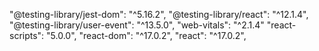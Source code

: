 "@testing-library/jest-dom": "^5.16.2",
    "@testing-library/react": "^12.1.4",
    "@testing-library/user-event": "^13.5.0",
        "web-vitals": "^2.1.4"
    "react-scripts": "5.0.0",
    "react-dom": "^17.0.2",
    "react": "^17.0.2",
